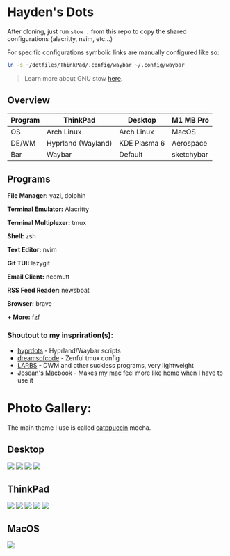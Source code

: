 # Hayden's Dots

After cloning, just run `stow .` from this repo to copy the shared configurations (alacritty, nvim, etc...)

For specific configurations symbolic links are manually configured like so:

```sh
ln -s ~/dotfiles/ThinkPad/.config/waybar ~/.config/waybar
```

> Learn more about GNU stow [here](https://www.gnu.org/software/stow/).

## Overview

| Program              | ThinkPad           | Desktop      | M1 MB Pro  |
| -------------------- | ------------------ | ------------ | ---------- |
| OS                   | Arch Linux         | Arch Linux   | MacOS      |
| DE/WM                | Hyprland (Wayland) | KDE Plasma 6 | Aerospace  |
| Bar                  | Waybar             | Default      | sketchybar |

## Programs
**File Manager:** yazi, dolphin       

**Terminal Emulator:** Alacritty   

**Terminal Multiplexer:** tmux      

**Shell:** zsh      

**Text Editor:** nvim 

**Git TUI:** lazygit

**Email Client:** neomutt      

**RSS Feed Reader:** newsboat  

**Browser:** brave   

**+ More:** fzf

### Shoutout to my inspriration(s):

- [hyprdots](https://github.com/prasanthrangan/hyprdots) - Hyprland/Waybar scripts
- [dreamsofcode](https://www.youtube.com/watch?v=DzNmUNvnB04) - Zenful tmux config
- [LARBS](https://larbs.xyz/) - DWM and other suckless programs, very lightweight
- [Josean's Macbook](https://github.com/josean-dev/dev-environment-files/) - Makes my mac feel more like home when I have to use it

# Photo Gallery:

The main theme I use is called [catppuccin](https://github.com/catppuccin/catppuccin) mocha.

## Desktop

<img src="https://haydenhanson.dev/images/gallery/archNeofetch.png"/>

<img src="https://haydenhanson.dev/images/gallery/customNvimWelcome.png"/>

<img src="https://haydenhanson.dev/images/gallery/webWorkEnv.png"/>

<img src="https://haydenhanson.dev/images/gallery/btop.png"/>

## ThinkPad

<img src="https://haydenhanson.dev/images/gallery/thinkpad_workspace1.png"/>

<img src="https://haydenhanson.dev/images/gallery/thinkpad_workspace2.png"/>

<img src="https://haydenhanson.dev/images/gallery/thinkpad_workspace2_tmux.png"/>

<img src="https://haydenhanson.dev/images/gallery/thinkpad_workspace3.png"/>

<img src="https://haydenhanson.dev/images/gallery/thinkpad_workspace4.png"/>

## MacOS

<img src="https://haydenhanson.dev/images/gallery/macos_workspace2.png"/>
